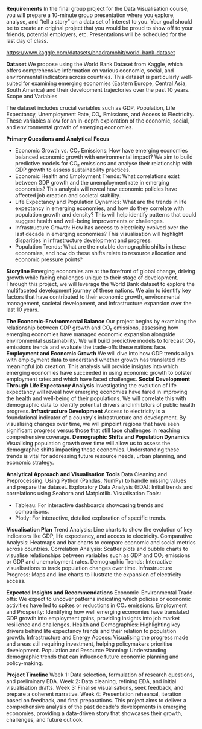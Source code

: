 **Requirements**
In the final group project for the Data Visualisation course, you will prepare a 10-minute group presentation where you explore, analyse, and “tell a story” on a data set of interest to you. Your goal should be to create an original project that you would be proud to show off to your friends, potential employers, etc. Presentations will be scheduled for the last day of class.

https://www.kaggle.com/datasets/bhadramohit/world-bank-dataset

**Dataset**
We propose using the World Bank Dataset from Kaggle, which offers comprehensive information on various economic, social, and environmental indicators across countries. This dataset is particularly well-suited for examining emerging economies (Eastern Europe, Central Asia, South America) and their development trajectories over the past 10 years.
Scope and Variables

The dataset includes crucial variables such as GDP, Population, Life Expectancy, Unemployment Rate, CO₂ Emissions, and Access to Electricity. These variables allow for an in-depth exploration of the economic, social, and environmental growth of emerging economies.

**Primary Questions and Analytical Focus**
- Economic Growth vs. CO₂ Emissions: How have emerging economies balanced economic growth with environmental impact? We aim to build predictive models for CO₂ emissions and analyse their relationship with GDP growth to assess sustainability practices.
- Economic Health and Employment Trends: What correlations exist between GDP growth and the unemployment rate in emerging economies? This analysis will reveal how economic policies have affected job creation and societal stability.
- Life Expectancy and Population Dynamics: What are the trends in life expectancy in emerging economies, and how do they correlate with population growth and density? This will help identify patterns that could suggest health and well-being improvements or challenges.
- Infrastructure Growth: How has access to electricity evolved over the last decade in emerging economies? This visualisation will highlight disparities in infrastructure development and progress.
- Population Trends: What are the notable demographic shifts in these economies, and how do these shifts relate to resource allocation and economic pressure points?

**Storyline**
Emerging economies are at the forefront of global change, driving growth while facing challenges unique to their stage of development. Through this project, we will leverage the World Bank dataset to explore the multifaceted development journey of these nations. We aim to identify key factors that have contributed to their economic growth, environmental management, societal development, and infrastructure expansion over the last 10 years.

**The Economic-Environmental Balance**
Our project begins by examining the relationship between GDP growth and CO₂ emissions, assessing how emerging economies have managed economic expansion alongside environmental sustainability. We will build predictive models to forecast CO₂ emissions trends and evaluate the trade-offs these nations face.
**Employment and Economic Growth**
We will dive into how GDP trends align with employment data to understand whether growth has translated into meaningful job creation. This analysis will provide insights into which emerging economies have succeeded in using economic growth to bolster employment rates and which have faced challenges.
**Social Development Through Life Expectancy Analysis**
Investigating the evolution of life expectancy will reveal how emerging economies have fared in improving the health and well-being of their populations. We will correlate this with demographic data to identify potential drivers and inhibitors of public health progress.
**Infrastructure Development**
Access to electricity is a foundational indicator of a country's infrastructure and development. By visualising changes over time, we will pinpoint regions that have seen significant progress versus those that still face challenges in reaching comprehensive coverage.
**Demographic Shifts and Population Dynamics**
Visualising population growth over time will allow us to assess the demographic shifts impacting these economies. Understanding these trends is vital for addressing future resource needs, urban planning, and economic strategy.

**Analytical Approach and Visualisation Tools**
Data Cleaning and Preprocessing: Using Python (Pandas, NumPy) to handle missing values and prepare the dataset.
Exploratory Data Analysis (EDA): Initial trends and correlations using Seaborn and Matplotlib.
Visualisation Tools:
- Tableau: For interactive dashboards showcasing trends and comparisons.
- Plotly: For interactive, detailed exploration of specific trends.

**Visualisation Plan**
Trend Analysis: Line charts to show the evolution of key indicators like GDP, life expectancy, and access to electricity.
Comparative Analysis: Heatmaps and bar charts to compare economic and social metrics across countries.
Correlation Analysis: Scatter plots and bubble charts to visualise relationships between variables such as GDP and CO₂ emissions or GDP and unemployment rates.
Demographic Trends: Interactive visualisations to track population changes over time.
Infrastructure Progress: Maps and line charts to illustrate the expansion of electricity access.

**Expected Insights and Recommendations**
Economic-Environmental Trade-offs: We expect to uncover patterns indicating which policies or economic activities have led to spikes or reductions in CO₂ emissions.
Employment and Prosperity: Identifying how well emerging economies have translated GDP growth into employment gains, providing insights into job market resilience and challenges.
Health and Demographics: Highlighting key drivers behind life expectancy trends and their relation to population growth.
Infrastructure and Energy Access: Visualising the progress made and areas still requiring investment, helping policymakers prioritise development.
Population and Resource Planning: Understanding demographic trends that can influence future economic planning and policy-making.

**Project Timeline**
Week 1: Data selection, formulation of research questions, and preliminary EDA.
Week 2: Data cleaning, refining EDA, and initial visualisation drafts.
Week 3: Finalise visualisations, seek feedback, and prepare a coherent narrative.
Week 4: Presentation rehearsal, iteration based on feedback, and final preparations.
This project aims to deliver a comprehensive analysis of the past decade's developments in emerging economies, providing a data-driven story that showcases their growth, challenges, and future outlook.
